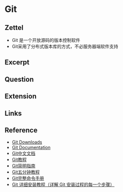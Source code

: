 # Git

## Zettel
- Git 是一个开放源码的版本控制软件
- Git采用了分布式版本库的方式，不必服务器端软件支持

## Excerpt
## Question
## Extension
## Links
## Reference
- [Git Downloads](https://git-scm.com/downloads)
- [Git Documentation](https://git-scm.com/doc)
- [Git中文文档](https://git-scm.com/book/zh/v2)
- [Git教程](https://www.runoob.com/git/git-tutorial.html)
- [Git简明指南](https://www.runoob.com/manual/git-guide/)
- [Git五分钟教程](http://www.runoob.com/w3cnote/git-five-minutes-tutorial.html)
- [Git完整命令手册](http://git-scm.com/docs)
- [Git 详细安装教程（详解 Git 安装过程的每一个步骤）](https://blog.csdn.net/mukes/article/details/115693833)
